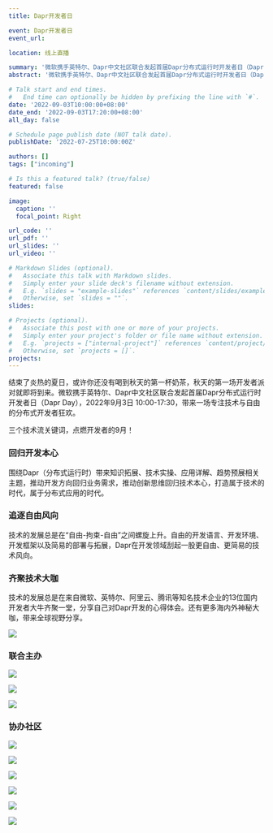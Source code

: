 ```yaml
---
title: Dapr开发者日

event: Dapr开发者日
event_url: 

location: 线上直播

summary: '微软携手英特尔、Dapr中文社区联合发起首届Dapr分布式运行时开发者日（Dapr Day），2022年9月3日 10:00-17:30，带来一场专注技术与自由的分布式开发者狂欢。'
abstract: '微软携手英特尔、Dapr中文社区联合发起首届Dapr分布式运行时开发者日（Dapr Day），2022年9月3日 10:00-17:30，带来一场专注技术与自由的分布式开发者狂欢。'

# Talk start and end times.
#   End time can optionally be hidden by prefixing the line with `#`.
date: '2022-09-03T10:00:00+08:00'
date_end: '2022-09-03T17:20:00+08:00'
all_day: false

# Schedule page publish date (NOT talk date).
publishDate: '2022-07-25T10:00:00Z'

authors: []
tags: ["incoming"]

# Is this a featured talk? (true/false)
featured: false

image:
  caption: ''
  focal_point: Right

url_code: ''
url_pdf: ''
url_slides: ''
url_video: ''

# Markdown Slides (optional).
#   Associate this talk with Markdown slides.
#   Simply enter your slide deck's filename without extension.
#   E.g. `slides = "example-slides"` references `content/slides/example-slides.md`.
#   Otherwise, set `slides = ""`.
slides:

# Projects (optional).
#   Associate this post with one or more of your projects.
#   Simply enter your project's folder or file name without extension.
#   E.g. `projects = ["internal-project"]` references `content/project/deep-learning/index.md`.
#   Otherwise, set `projects = []`.
projects:
---
```




结束了炎热的夏日，或许你还没有喝到秋天的第一杯奶茶，秋天的第一场开发者派对就即将到来。微软携手英特尔、Dapr中文社区联合发起首届Dapr分布式运行时开发者日（Dapr Day），2022年9月3日 10:00-17:30，带来一场专注技术与自由的分布式开发者狂欢。


三个技术流关键词，点燃开发者的9月！

### 回归开发本心

围绕Dapr（分布式运行时）带来知识拓展、技术实操、应用详解、趋势预展相关主题，推动开发方向回归业务需求，推动创新思维回归技术本心，打造属于技术的时代，属于分布式应用的时代。

### 追逐自由风向

技术的发展总是在“自由-拘束-自由”之间螺旋上升。自由的开发语言、开发环境、开发框架以及简易的部署与拓展，Dapr在开发领域刮起一股更自由、更简易的技术风向。

### 齐聚技术大咖

技术的发展总是在来自微软、英特尔、阿里云、腾讯等知名技术企业的13位国内开发者大牛齐聚一堂，分享自己对Dapr开发的心得体会。还有更多海内外神秘大咖，带来全球视野分享。

<img src="images/p1.png"  />

### 联合主办

![](images/azure.jpg)

![](images/intel.jpg)

![](images/daprcn.jpg)

### 协办社区

![](images/alibaba.png)

![](images/reactor.jpg)

![](images/vscode.png)

![](images/dotnet.jpg)

![](images/kubesphere.png)

![](images/ilab.png)